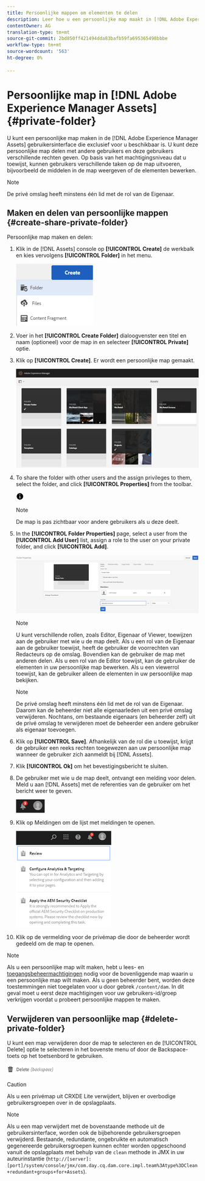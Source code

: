 ```yaml
---
title: Persoonlijke mappen om elementen te delen
description: Leer hoe u een persoonlijke map maakt in [!DNL Adobe Experience Manager Assets] de toepassing en deze deelt met andere gebruikers en hoe u deze map verschillende rechten toekent.
contentOwner: AG
translation-type: tm+mt
source-git-commit: 2bd850ff421494dda83bafb59fa695365498bbbe
workflow-type: tm+mt
source-wordcount: '563'
ht-degree: 0%

---
```



# Persoonlijke map in [!DNL Adobe Experience Manager Assets] {#private-folder}

U kunt een persoonlijke map maken in de [!DNL Adobe Experience Manager Assets] gebruikersinterface die exclusief voor u beschikbaar is. U kunt deze persoonlijke map delen met andere gebruikers en deze gebruikers verschillende rechten geven. Op basis van het machtigingsniveau dat u toewijst, kunnen gebruikers verschillende taken op de map uitvoeren, bijvoorbeeld de middelen in de map weergeven of de elementen bewerken.

>[!NOTE]
>
>De privé omslag heeft minstens één lid met de rol van de Eigenaar.

## Maken en delen van persoonlijke mappen {#create-share-private-folder}

Persoonlijke map maken en delen:

1. Klik in de [!DNL Assets] console op **[!UICONTROL Create]** de werkbalk en kies vervolgens **[!UICONTROL Folder]** in het menu.

   ![Map met elementen maken](assets/Create-folder.png)

1. Voer in het **[!UICONTROL Create Folder]** dialoogvenster een titel en naam (optioneel) voor de map in en selecteer **[!UICONTROL Private]** optie.

1. Klik op **[!UICONTROL Create]**. Er wordt een persoonlijke map gemaakt.

   ![chlimage_1-413](assets/chlimage_1-413.png)

1. To share the folder with other users and the assign privileges to them, select the folder, and click **[!UICONTROL Properties]** from the toolbar.

   ![info, optie](assets/do-not-localize/info-circle-icon.png)

   >[!NOTE]
   >
   >De map is pas zichtbaar voor andere gebruikers als u deze deelt.

1. In the **[!UICONTROL Folder Properties]** page, select a user from the **[!UICONTROL Add User]** list, assign a role to the user on your private folder, and click **[!UICONTROL Add]**.

   ![chlimage_1-415](assets/chlimage_1-415.png)

   >[!NOTE]
   >
   >U kunt verschillende rollen, zoals Editor, Eigenaar of Viewer, toewijzen aan de gebruiker met wie u de map deelt. Als u een rol van de Eigenaar aan de gebruiker toewijst, heeft de gebruiker de voorrechten van Redacteurs op de omslag. Bovendien kan de gebruiker de map met anderen delen. Als u een rol van de Editor toewijst, kan de gebruiker de elementen in uw persoonlijke map bewerken. Als u een viewerrol toewijst, kan de gebruiker alleen de elementen in uw persoonlijke map bekijken.

   >[!NOTE]
   >
   >De privé omslag heeft minstens één lid met de rol van de Eigenaar. Daarom kan de beheerder niet alle eigenaarleden uit een privé omslag verwijderen. Nochtans, om bestaande eigenaars (en beheerder zelf) uit de privé omslag te verwijderen moet de beheerder een andere gebruiker als eigenaar toevoegen.

1. Klik op **[!UICONTROL Save]**. Afhankelijk van de rol die u toewijst, krijgt de gebruiker een reeks rechten toegewezen aan uw persoonlijke map wanneer de gebruiker zich aanmeldt bij [!DNL Assets].
1. Klik **[!UICONTROL Ok]** om het bevestigingsbericht te sluiten.
1. De gebruiker met wie u de map deelt, ontvangt een melding voor delen. Meld u aan [!DNL Assets] met de referenties van de gebruiker om het bericht weer te geven.

   ![chlimage_1-416](assets/chlimage_1-416.png)

1. Klik op Meldingen om de lijst met meldingen te openen.

   ![Lijst van kennisgevingen](assets/Assets-Notification.png)

1. Klik op de vermelding voor de privémap die door de beheerder wordt gedeeld om de map te openen.

>[!NOTE]
>
>Als u een persoonlijke map wilt maken, hebt u lees- en [toegangsbeheermachtigingen](/help/sites-administering/security.md#permissions-in-aem) nodig voor de bovenliggende map waarin u een persoonlijke map wilt maken. Als u geen beheerder bent, worden deze toestemmingen niet toegelaten voor u door gebrek `/content/dam`. In dit geval moet u eerst deze machtigingen voor uw gebruikers-id/groep verkrijgen voordat u probeert persoonlijke mappen te maken.

## Verwijderen van persoonlijke map {#delete-private-folder}

U kunt een map verwijderen door de map te selecteren en de [!UICONTROL Delete] optie te selecteren in het bovenste menu of door de Backspace-toets op het toetsenbord te gebruiken.

![Optie verwijderen in bovenste menu](assets/delete-option.png)

>[!CAUTION]
>
>Als u een privémap uit CRXDE Lite verwijdert, blijven er overbodige gebruikersgroepen over in de opslagplaats.

>[!NOTE]
>
>Als u een map verwijdert met de bovenstaande methode uit de gebruikersinterface, worden ook de bijbehorende gebruikersgroepen verwijderd.
Bestaande, redundante, ongebruikte en automatisch gegenereerde gebruikersgroepen kunnen echter worden opgeschoond vanuit de opslagplaats met behulp van de `clean` methode in JMX in uw auteurinstantie (`http://[server]:[port]/system/console/jmx/com.day.cq.dam.core.impl.team%3Atype%3DClean+redundant+groups+for+Assets`).
